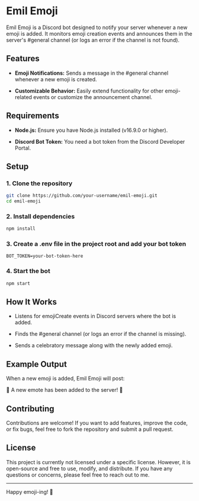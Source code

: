 # Emil Emoji

Emil Emoji is a Discord bot designed to notify your server whenever a new emoji is added. It monitors emoji creation events and announces them in the server's #general channel (or logs an error if the channel is not found).

## Features

- **Emoji Notifications:** Sends a message in the #general channel whenever a new emoji is created.

- **Customizable Behavior:** Easily extend functionality for other emoji-related events or customize the announcement channel.

## Requirements

- **Node.js:** Ensure you have Node.js installed (v16.9.0 or higher).

- **Discord Bot Token:** You need a bot token from the Discord Developer Portal.

## Setup

### 1. Clone the repository
  
```bash
git clone https://github.com/your-username/emil-emoji.git
cd emil-emoji
```

### 2. Install dependencies

```bash
npm install
```

### 3. Create a .env file in the project root and add your bot token

```env
BOT_TOKEN=your-bot-token-here
```

### 4. Start the bot

```bash
npm start
```

## How It Works

- Listens for emojiCreate events in Discord servers where the bot is added.

- Finds the #general channel (or logs an error if the channel is missing).

- Sends a celebratory message along with the newly added emoji.

## Example Output

When a new emoji is added, Emil Emoji will post:

🎉 A new emote has been added to the server! 🎉

<new emoji>

## Contributing

Contributions are welcome! If you want to add features, improve the code, or fix bugs, feel free to fork the repository and submit a pull request.

## License

This project is currently not licensed under a specific license. However, it is open-source and free to use, modify, and distribute. If you have any questions or concerns, please feel free to reach out to me.

---

Happy emoji-ing! 🚀
